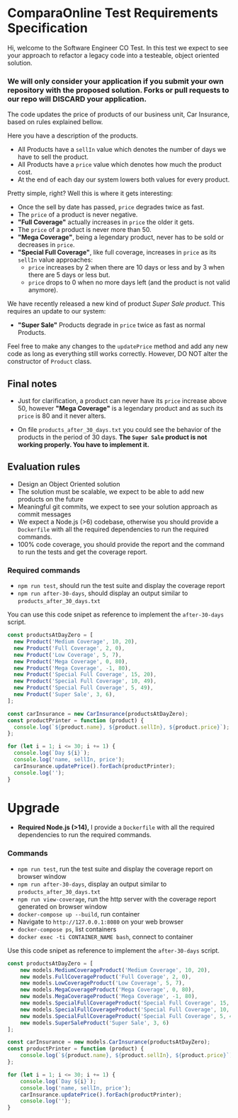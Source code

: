 # ComparaOnline Test Requirements Specification

Hi, welcome to the Software Engineer CO Test. In this test we expect to see your approach to refactor a legacy code into a testeable, object oriented solution.

### We will only consider your application if you submit your own repository with the proposed solution. Forks or pull requests to our repo will DISCARD your application.

The code updates the price of products of our business unit, Car Insurance, based on rules explained bellow.

Here you have a description of the products.

- All Products have a `sellIn` value which denotes the number of days we have to sell the product.
- All Products have a `price` value which denotes how much the product cost.
- At the end of each day our system lowers both values for every product.

Pretty simple, right? Well this is where it gets interesting:

- Once the sell by date has passed, `price` degrades twice as fast.
- The `price` of a product is never negative.
- **"Full Coverage"** actually increases in `price` the older it gets.
- The `price` of a product is never more than 50.
- **"Mega Coverage"**, being a legendary product, never has to be sold or decreases in `price`.
- **"Special Full Coverage"**, like full coverage, increases in `price` as its `sellIn` value approaches:
	- `price` increases by 2 when there are 10 days or less and by 3 when there are 5 days or less but.
	- `price` drops to 0 when no more days left (and the product is not valid anymore).

We have recently released a new kind of product *Super Sale product*. This requires an update to our system:

- **"Super Sale"** Products degrade in `price` twice as fast as normal Products.

Feel free to make any changes to the `updatePrice` method and add any new code as long as everything
still works correctly. However, DO NOT alter the constructor of `Product` class.

## Final notes

- Just for clarification, a product can never have its `price` increase above 50, however **"Mega Coverage"** is a
legendary product and as such its `price` is 80 and it never alters.

- On file `products_after_30_days.txt` you could see the behavior of the products in the period of 30 days. **The `Super Sale` product is not working properly. You have to implement it.**

## Evaluation rules
- Design an Object Oriented solution
- The solution must be scalable, we expect to be able to add new products on the future
- Meaningful git commits, we expect to see your solution approach as commit messages
- We expect a Node.js (>6) codebase, otherwise you should provide a `Dockerfile` with all the required dependencies to run the required commands.
- 100% code coverage, you should provide the report and the command to run the tests and get the coverage report.

### Required commands
- `npm run test`, should run the test suite and display the coverage report
- `npm run after-30-days`, should display an output similar to `products_after_30_days.txt`

You can use this code snipet as reference to implement the `after-30-days` script.

```js
const productsAtDayZero = [
  new Product('Medium Coverage', 10, 20),
  new Product('Full Coverage', 2, 0),
  new Product('Low Coverage', 5, 7),
  new Product('Mega Coverage', 0, 80),
  new Product('Mega Coverage', -1, 80),
  new Product('Special Full Coverage', 15, 20),
  new Product('Special Full Coverage', 10, 49),
  new Product('Special Full Coverage', 5, 49),
  new Product('Super Sale', 3, 6),
];

const carInsurance = new CarInsurance(productsAtDayZero);
const productPrinter = function (product) {
  console.log(`${product.name}, ${product.sellIn}, ${product.price}`);
};

for (let i = 1; i <= 30; i += 1) {
  console.log(`Day ${i}`);
  console.log('name, sellIn, price');
  carInsurance.updatePrice().forEach(productPrinter);
  console.log('');
}
```

# Upgrade

- **Required Node.js (>14),** I provide a `Dockerfile` with all the required dependencies to run the required commands.

### Commands
- `npm run test`, run the test suite and display the coverage report on browser window
- `npm run after-30-days`, display an output similar to `products_after_30_days.txt`
- `npm run view-coverage`, run the http server with the coverage report generated on browser window
- `docker-compose up --build`, run container
- Navigate to `http://127.0.0.1:8080` on your web browser
- `docker-compose ps`, list containers
- `docker exec -ti CONTAINER_NAME bash`, connect to container
 
Use this code snipet as reference to implement the `after-30-days` script.

```js
const productsAtDayZero = [
    new models.MediumCoverageProduct('Medium Coverage', 10, 20),
    new models.FullCoverageProduct('Full Coverage', 2, 0),
    new models.LowCoverageProduct('Low Coverage', 5, 7),
    new models.MegaCoverageProduct('Mega Coverage', 0, 80),
    new models.MegaCoverageProduct('Mega Coverage', -1, 80),
    new models.SpecialFullCoverageProduct('Special Full Coverage', 15, 20),
    new models.SpecialFullCoverageProduct('Special Full Coverage', 10, 49),
    new models.SpecialFullCoverageProduct('Special Full Coverage', 5, 49),
    new models.SuperSaleProduct('Super Sale', 3, 6)
];

const carInsurance = new models.CarInsurance(productsAtDayZero);
const productPrinter = function (product) {
    console.log(`${product.name}, ${product.sellIn}, ${product.price}`);
};

for (let i = 1; i <= 30; i += 1) {
    console.log(`Day ${i}`);
    console.log('name, sellIn, price');
    carInsurance.updatePrice().forEach(productPrinter);
    console.log('');
}
```

